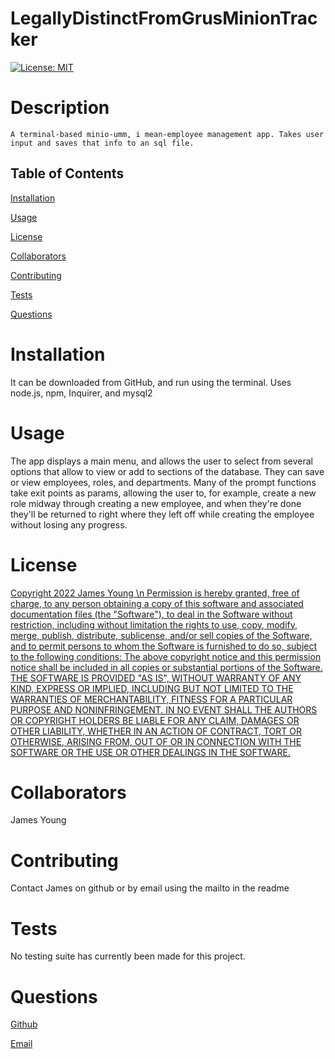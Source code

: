 # LegallyDistinctFromGrusMinionTracker
 [![License: MIT](https://img.shields.io/badge/License-MIT-yellow.svg)](https://opensource.org/licenses/MIT)

  

  # Description

    A terminal-based minio-umm, i mean-employee management app. Takes user input and saves that info to an sql file.
    

  ## Table of Contents

  [Installation](#installation)

  [Usage](#usage)

  [License](#license)

  [Collaborators](#collaborators)

  [Contributing](#contributing)

  [Tests](#tests)

  [Questions](#questions)

  

  # Installation

  It can be downloaded from GitHub, and run using the terminal. Uses node.js, npm, Inquirer, and mysql2

  

  # Usage 

The app displays a main menu, and allows the user to select from several options that allow to view or add to sections of the database. They can save or view employees, roles, and departments. Many of the prompt functions take exit points as params, allowing the user to, for example, create a new role midway through creating a new employee, and when they're done they'll be returned to right where they left off while creating the employee without losing any progress.
  
  # License 

  [Copyright 2022 James Young \n Permission is hereby granted, free of charge, to any person obtaining a copy of this software and associated documentation files (the "Software"), to deal in the Software without restriction, including without limitation the rights to use, copy, modify, merge, publish, distribute, sublicense, and/or sell copies of the Software, and to permit persons to whom the Software is furnished to do so, subject to the following conditions: The above copyright notice and this permission notice shall be included in all copies or substantial portions of the Software. THE SOFTWARE IS PROVIDED "AS IS", WITHOUT WARRANTY OF ANY KIND, EXPRESS OR IMPLIED, INCLUDING BUT NOT LIMITED TO THE WARRANTIES OF MERCHANTABILITY, FITNESS FOR A PARTICULAR PURPOSE AND NONINFRINGEMENT. IN NO EVENT SHALL THE AUTHORS OR COPYRIGHT HOLDERS BE LIABLE FOR ANY CLAIM, DAMAGES OR OTHER LIABILITY, WHETHER IN AN ACTION OF CONTRACT, TORT OR OTHERWISE, ARISING FROM, OUT OF OR IN CONNECTION WITH THE SOFTWARE OR THE USE OR OTHER DEALINGS IN THE SOFTWARE.](https://opensource.org/licenses/MIT)

  

  # Collaborators

  James Young

  

  # Contributing

  Contact James on github or by email using the mailto in the readme

  

  # Tests

  No testing suite has currently been made for this project.



  # Questions

  [Github](https://www.github.com/jamesyoungGHusername)

  [Email](mailto:jamesyoungwrites@gmail.com)
  


  
